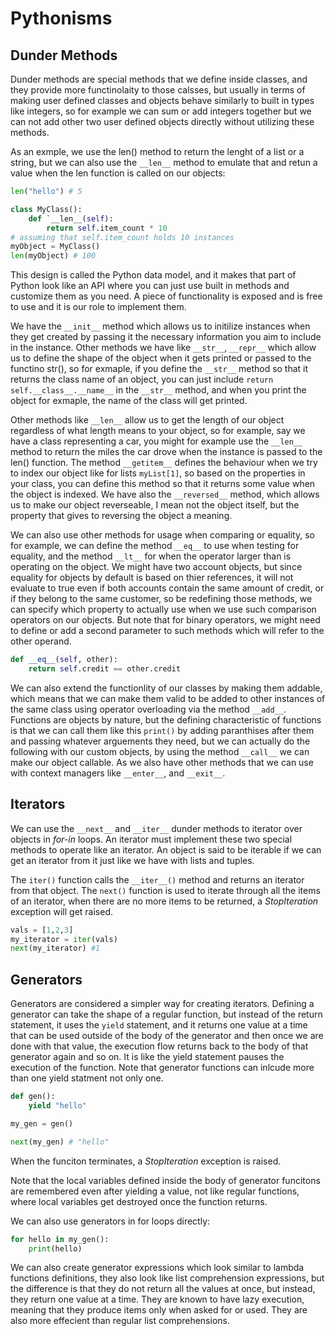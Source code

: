 # Pythonisms

## Dunder Methods

Dunder methods are special methods that we define inside classes, and they provide more functinolaity to those calsses, but usually in terms of making user defined classes and objects behave similarly to built in types like integers, so for example we can sum or add integers together but we can not add other two user defined objects directly without utilizing these methods.

As an exmple, we use the len() method to return the lenght of a list or a string, but we can also use the `__len__` method to emulate that and retun a value when the len function is called on our objects:

```python
len("hello") # 5

class MyClass():
    def `__len__(self):
        return self.item_count * 10
# assuming that self.item_count holds 10 instances
myObject = MyClass()
len(myObject) # 100
```

This design is called the Python data model, and it makes that part of Python look like an API where you can just use built in methods and customize them as you need. A piece of functionality is exposed and is free to use and it is our role to implement them.

We have the `__init__` method which allows us to initilize instances when they get created by passing it the necessary information you aim to include in the instance. Other methods we have like `__str__`, `__repr__` which allow us to define the shape of the object when it gets printed or passed to the functino str(), so for exmaple, if you define the `__str__` method so that it returns the class name of an object, you can just include `return self.__class__.__name__` in the `__str__` method, and when you print the object for exmaple, the name of the class will get printed.

Other methods like `__len__` allow us to get the length of our object regardless of what length means to your object, so for example, say we have a class representing a car, you might for example use the `__len__` method to return the miles the car drove when the instance is passed to the len() function. The method `__getitem__` defines the behaviour when we try to index our object like for lists `myList[1]`, so based on the properties in your class, you can define this method so that it returns some value when the object is indexed. We have also the `__reversed__` method, which allows us to make our object reverseable, I mean not the object itself, but the property that gives to reversing the object a meaning.

We can also use other methods for usage when comparing or equality, so for example, we can define the method `__eq__` to use when testing for equality, and the method `__lt__` for when the operator larger than is operating on the object. We might have two account objects, but since equality for objects by default is based on thier references, it will not evaluate to true even if both accounts contain the same amount of credit, or if they belong to the same customer, so be redefining those methods, we can specify which property to actually use when we use such comparison operators on our objects. But note that for binary operators, we might need to define or add a second parameter to such methods which will refer to the other operand.

```python
def __eq__(self, other):
    return self.credit == other.credit
```

We can also extend the functionlity of our classes by making them addable, which means that we can make them valid to be added to other instances of the same class using operator overloading via the method `__add__`. Functions are objects by nature, but the defining characteristic of functions is that we can call them like this `print()` by adding paranthises after them and passing whatever arguements they need, but we can actually do the following with our custom objects, by using the method `__call__` we can make our object callable. As we also have other methods that we can use with context managers like `__enter__`, and `__exit__`.

## Iterators

We can use the `__next__` and `__iter__` dunder methods to iterator over objects in *for-in* loops. An iterator must implement these two special methods to operate like an iterator. An object is said to be iterable if we can get an iterator from it just like we have with lists and tuples. 
 
The `iter()` function calls the `__iter__()` method and returns an iterator from that object. The `next()` function is used to iterate through all the items of an iterator, when there are no more items to be returned, a *StopIteration* exception will get raised.

```python
vals = [1,2,3]
my_iterator = iter(vals)
next(my_iterator) #1
```

## Generators

Generators are considered a simpler way for creating iterators. Defining a generator can take the shape of a regular function, but instead of the return statement, it uses the `yield` statement, and it returns one value at a time that can be used outside of the body of the generator and then once we are done with that value, the execution flow returns back to the body of that generator again and so on. It is like the yield statement pauses the execution of the function. Note that generator functions can inlcude more than one yield statment not only one.

```python
def gen():
    yield "hello"

my_gen = gen()

next(my_gen) # "hello"
```
When the funciton terminates, a *StopIteration* exception is raised.

Note that the local variables defined inside the body of generator funcitons are remembered even after yielding a value, not like regular functions, where local variables get destroyed once the function returns.

We can also use generators in for loops directly:

```python
for hello in my_gen():
    print(hello)
```

We can also create generator expressions which look similar to lambda functions definitions, they also look like list comprehension expressions, but the difference is that they do not return all the values at once, but instead, they return one value at a time. They are known to have lazy execution, meaning that they produce items only when asked for or used. They are also more effecient than regular list comprehensions.








